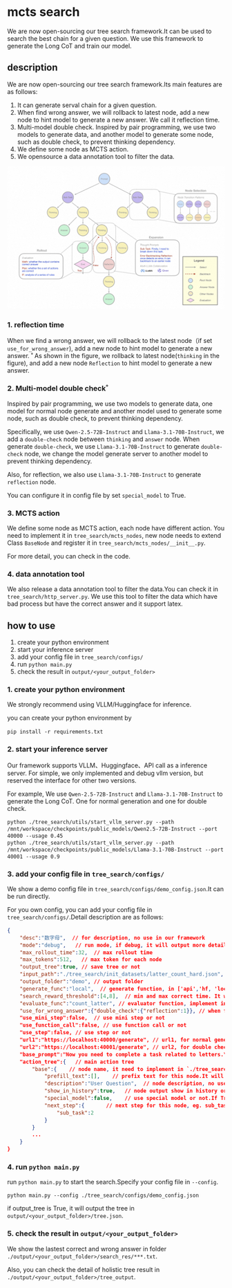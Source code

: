 # mcts search

We are now open-sourcing our tree search framework.It can be used to search the best chain for a given question.
We use this framework to generate the Long CoT and train our model.

## description

We are now open-sourcing our tree search framework.Its main features are as follows:
1. It can generate serval chain for a given question.
2. When find wrong answer, we will rollback to latest node, add a new node to hint model to generate a new answer. We call it reflection time.
3. Multi-model double check. Inspired by pair programming, we use two models to generate data, and another model to generate some node, such as double check, to prevent thinking dependency.
4. We define some node as MCTS action.
5. We opensource a data annotation tool to filter the data.

<img src="/assets/cot_in_code.jpg"/>


### 1. reflection time

When we find a wrong answer, we will rollback to the latest node（if set `use_for_wrong_answer`), add a new node to hint model to generate a new answer.
˚
As shown in the figure, we rollback to latest node(`thinking` in the figure), and add a new node `Reflection` to hint model to generate a new answer.


### 2. Multi-model double check˚

Inspired by pair programming, we use two models to generate data, one model for normal node generate and another model used to generate some node, such as double check, to prevent thinking dependency.

Specifically, we use `Qwen-2.5-72B-Instruct` and `Llama-3.1-70B-Instruct`, we add a `double-check` node between `thinking` and `answer` node. When generate `double-check`, 
we use `Llama-3.1-70B-Instruct` to generate `double-check` node, we change the model generate server to another model to prevent thinking dependency.

Also, for reflection, we also use `Llama-3.1-70B-Instruct` to generate `reflection` node.

You can configure it in config file by set `special_model` to True.

### 3. MCTS action

We define some node as MCTS action, each node have different action. You need to implement it in `tree_search/mcts_nodes`, new node needs to extend Class `BaseNode` 
and register it in `tree_search/mcts_nodes/__init__.py`.


For more detail, you can check in the code.

### 4. data annotation tool

We also release a data annotation tool to filter the data.You can check it in `tree_search/http_server.py`. 
We use this tool to filter the data which have bad process but have the correct answer and it support latex.

## how to use

1. create your python environment
2. start your inference server
3. add your config file in `tree_search/configs/`
4. run `python main.py`
5. check the result in `output/<your_output_folder>`


### 1. create your python environment

We strongly recommend using VLLM/Huggingface for inference.

you can create your python environment by

`pip install -r requirements.txt`

### 2. start your inference server

Our framework supports VLLM、Huggingface、API call as a inference server. For simple, we only implemented and debug vllm version, 
but reserved the interface for other two versions.

For example, We use `Qwen-2.5-72B-Instruct` and `Llama-3.1-70B-Instruct` to generate the Long CoT.
One for normal generation and one for double check.

```commandline
python ./tree_search/utils/start_vllm_server.py --path /mnt/workspace/checkpoints/public_models/Qwen2.5-72B-Instruct --port 40000 --usage 0.45
python ./tree_search/utils/start_vllm_server.py --path /mnt/workspace/checkpoints/public_models/Llama-3.1-70B-Instruct --port 40001 --usage 0.9
```

### 3. add your config file in `tree_search/configs/`

We show a demo config file in `tree_search/configs/demo_config.json`.It can be run directly.


For you own config, you can add your config file in `tree_search/configs/`.Detail description are as follows:

```json
{
    "desc":"数字母",  // for description, no use in our framework
    "mode":"debug",   // run mode, if debug, it will output more detail log
    "max_rollout_time":32,  // max rollout time
    "max_tokens":512,   // max token for each node
    "output_tree":true, // save tree or not
    "input_path":"./tree_search/init_datasets/latter_count_hard.json",  // input path
    "output_folder":"demo", // output folder
    "generate_func":"local",  // generate function, in ['api','hf, 'local']
    "search_reward_threshold":[4,8],  // min and max correct time. It will make sure it have at least 4 correct answer in 32 times rollout and at most 8 correct answer in 32 times rollout.
    "evaluate_func":"count_latter", // evaluator function, implement in `tree_search/utils/evaluator.py`
    "use_for_wrong_answer":{"double_check":{"reflection":1}}, // when find a wrong answer, use double check. if don't need, set it to {}
    "use_mini_step":false,  // use mini step or not
    "use_function_call":false, // use function call or not
    "use_step":false, // use step or not
    "url1":"https://localhost:40000/generate", // url1, for normal generation
    "url2":"https://localhost:40001/generate", // url2, for double check
    "base_prompt":"Now you need to complete a task related to letters.\nFirst, you need to break down the task in <sub-task>, and your breakdown should be as detailed as possible, considering verification and correction.\nIn <thinking>, you need to complete the tasks broken down in subtask, with one sub-task per <thinking>. For example, if you breakdown into 3 sub-tasks, you need to output 3 <thinking> to complete each of these steps. You need to thinking carefully, you need to do split the string and compute *letter by letter*.\nIn <double-check>, ensure that the steps in <thinking> are correct, including but not limited to word spelling and calculations. If you find errors, you need to clearly point them out.\nIn <reflection>, correct your mistakes and provide the correct answer.\nIn <answer>, output your answer, and the answer should be clearly stated in boxed{xx}.\nNote that these tags cannot be nested, but they can be sequential, so try to keep actions within tags atomic.\n\nNow the question is: ",
    "action_tree":{   // main action tree
        "base":{    // node name, it need to implement in `./tree_search/mcts_nodes`.Same to file name. eg. base -> base_node.py
            "prefill_text":[],    // prefix text for this node.It will add to the end of node input.If multiple, it will be randomly selected
            "description":"User Question",  // node description, no use in our framework
            "show_in_history":true,   // node output show in history or not
            "special_model":false,    // use special model or not.If True, the model will be set to args.url2,default is args.url1
            "next_step":{       // next step for this node, eg. sub_task=2 means will generate 2 sub_task nodes
                "sub_task":2
            }
        }
        ...
    }
}

```


### 4. run `python main.py`

run `python main.py` to start the search.Specify your config file in `--config`.

```commandline
python main.py --config ./tree_search/configs/demo_config.json
```
if output_tree is True, it will output the tree in `output/<your_output_folder>/tree.json`.


### 5. check the result in `output/<your_output_folder>`

We show the lastest correct and wrong answer in folder `./output/<your_output_folder>/search_res/***.txt`.

Also, you can check the detail of holistic tree result in `./output/<your_output_folder>/tree_output`.
